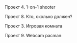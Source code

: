 Проект 4. 1-on-1 shooter

Проект 8. Кто, сколько должен?

Проект 3. Игровая комната

Проект 9. Webcam pacman